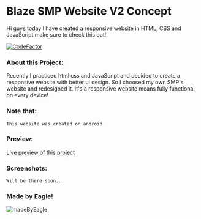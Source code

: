 # Blaze SMP Website V2 Concept

Hi guys today I have created a responsive website in HTML, CSS and JavaScript make sure to check this out!

[![CodeFactor](https://www.codefactor.io/repository/github/eagle1309/eagle-smp-web-v2/badge/main)](https://www.codefactor.io/repository/github/eagle1309/eagle-smp-web-v2/overview/main)


### About this Project:
Recently I practiced html css and JavaScript and decided to create a responsive website with better ui design.
So I choosed my own SMP's website and redesigned it. It's a responsive website means fully functional on every device!

### Note that:
`This website was created on android`

### Preview:
[Live preview of this project](https://blazeesmp.ml/)

### Screenshots:
`Will be there soon...`

### Made by Eagle!
![madeByEagle](https://socialify.git.ci/Uknoi/blazeesmp.ml/image?description=1&font=Inter&language=1&owner=1&pattern=Circuit%20Board&stargazers=1&theme=Dark)
